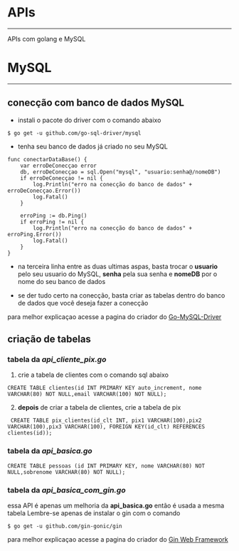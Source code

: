 # APIs
---
 APIs com golang e MySQL

# MySQL
---
## conecção com banco de dados MySQL

- instali o pacote do driver com o comando abaixo
```
$ go get -u github.com/go-sql-driver/mysql
```

- tenha seu banco de dados já criado no seu MySQL
```
func conectarDataBase() {
	var erroDeConecçao error
	db, erroDeConecçao = sql.Open("mysql", "usuario:senha@/nomeDB")
	if erroDeConecçao != nil {
		log.Println("erro na conecção do banco de dados" + erroDeConecçao.Error())
		log.Fatal()
	}

	erroPing := db.Ping()
	if erroPing != nil {
		log.Println("erro na conecção do banco de dados" + erroPing.Error())
		log.Fatal()
	}
}
```
- na terceira linha entre as duas ultimas aspas, basta trocar o __usuario__ pelo seu usuario do MySQL, __senha__ pela sua senha e __nomeDB__ por o nome do seu banco de dados

- se der tudo certo na conecção, basta criar as tabelas dentro do banco de dados que você deseja fazer a conecção 




para melhor explicaçao acesse a pagina do criador do [Go-MySQL-Driver](https://github.com/go-sql-driver/mysql#go-mysql-driver)
## criação de tabelas
### tabela da *api_cliente_pix.go*
1. crie a tabela de clientes com o comando sql abaixo
```
CREATE TABLE clientes(id INT PRIMARY KEY auto_increment, nome VARCHAR(80) NOT NULL,email VARCHAR(100) NOT NULL);
```
2. __depois__ de criar a tabela de clientes, crie a tabela de pix

```
 CREATE TABLE pix_clientes(id_clt INT, pix1 VARCHAR(100),pix2 VARCHAR(100),pix3 VARCHAR(100), FOREIGN KEY(id_clt) REFERENCES clientes(id));

```

### tabela da *api_basica.go*

```
CREATE TABLE pessoas (id INT PRIMARY KEY, nome VARCHAR(80) NOT NULL,sobrenome VARCHAR(80) NOT NULL);
```
### tabela da *api_basica_com_gin.go*
essa API é apenas um melhoria da __api_basica.go__ então é usada a mesma tabela
Lembre-se apenas de instalar o gin com o comando
```
$ go get -u github.com/gin-gonic/gin
```
para melhor explicaçao acesse a pagina do criador do [Gin Web Framework](https://github.com/gin-gonic/gin)